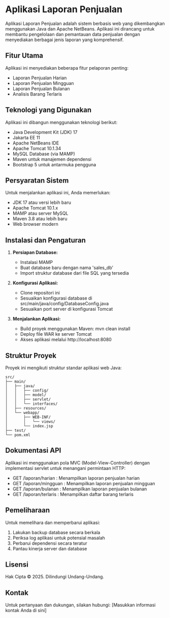 # Aplikasi Laporan Penjualan

Aplikasi Laporan Penjualan adalah sistem berbasis web yang dikembangkan menggunakan Java dan Apache NetBeans. Aplikasi ini dirancang untuk membantu pengelolaan dan pemantauan data penjualan dengan menyediakan berbagai jenis laporan yang komprehensif.

## Fitur Utama

Aplikasi ini menyediakan beberapa fitur pelaporan penting:

- Laporan Penjualan Harian
- Laporan Penjualan Mingguan
- Laporan Penjualan Bulanan
- Analisis Barang Terlaris

## Teknologi yang Digunakan

Aplikasi ini dibangun menggunakan teknologi berikut:

- Java Development Kit (JDK) 17
- Jakarta EE 11
- Apache NetBeans IDE
- Apache Tomcat 10.1.34
- MySQL Database (via MAMP)
- Maven untuk manajemen dependensi
- Bootstrap 5 untuk antarmuka pengguna

## Persyaratan Sistem

Untuk menjalankan aplikasi ini, Anda memerlukan:

- JDK 17 atau versi lebih baru
- Apache Tomcat 10.1.x
- MAMP atau server MySQL
- Maven 3.8 atau lebih baru
- Web browser modern

## Instalasi dan Pengaturan

1. **Persiapan Database:**
   - Instalasi MAMP
   - Buat database baru dengan nama 'sales_db'
   - Import struktur database dari file SQL yang tersedia

2. **Konfigurasi Aplikasi:**
   - Clone repositori ini
   - Sesuaikan konfigurasi database di src/main/java/config/DatabaseConfig.java
   - Sesuaikan port server di konfigurasi Tomcat

3. **Menjalankan Aplikasi:**
   - Build proyek menggunakan Maven: mvn clean install
   - Deploy file WAR ke server Tomcat
   - Akses aplikasi melalui http://localhost:8080

## Struktur Proyek

Proyek ini mengikuti struktur standar aplikasi web Java:

```
src/
├── main/
│   ├── java/
│   │   ├── config/
│   │   ├── model/
│   │   ├── servlet/
│   │   └── interfaces/
│   ├── resources/
│   └── webapp/
│       ├── WEB-INF/
│       │   └── views/
│       └── index.jsp
├── test/
└── pom.xml
```

## Dokumentasi API

Aplikasi ini menggunakan pola MVC (Model-View-Controller) dengan implementasi servlet untuk menangani permintaan HTTP:

- GET /laporan/harian : Menampilkan laporan penjualan harian
- GET /laporan/mingguan : Menampilkan laporan penjualan mingguan
- GET /laporan/bulanan : Menampilkan laporan penjualan bulanan
- GET /laporan/terlaris : Menampilkan daftar barang terlaris

## Pemeliharaan

Untuk memelihara dan memperbarui aplikasi:

1. Lakukan backup database secara berkala
2. Periksa log aplikasi untuk potensial masalah
3. Perbarui dependensi secara teratur
4. Pantau kinerja server dan database

## Lisensi

Hak Cipta © 2025. Dilindungi Undang-Undang.

## Kontak

Untuk pertanyaan dan dukungan, silakan hubungi:
[Masukkan informasi kontak Anda di sini]
